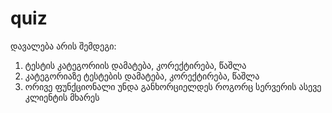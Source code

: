 # quiz
დავალება არის შემდეგი:
1. ტესტის კატეგორიის დამატება, კორექტირება, წაშლა
2. კატეგორიაზე ტესტების დამატება, კორექტირება, წაშლა
3. ორივე ფუნქციონალი უნდა განხორციელდეს როგორც სერვერის ასევე კლიენტის მხარეს
